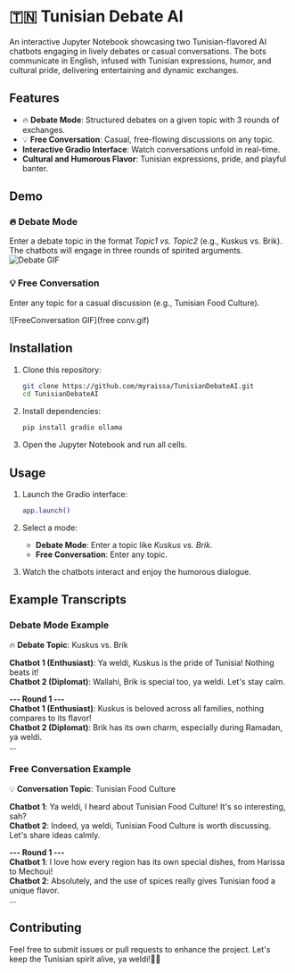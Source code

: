 # 🇹🇳 Tunisian Debate AI

An interactive Jupyter Notebook showcasing two Tunisian-flavored AI chatbots engaging in lively debates or casual conversations. The bots communicate in English, infused with Tunisian expressions, humor, and cultural pride, delivering entertaining and dynamic exchanges.

## Features

- 🔥 **Debate Mode**: Structured debates on a given topic with 3 rounds of exchanges.
- 💡 **Free Conversation**: Casual, free-flowing discussions on any topic.
- **Interactive Gradio Interface**: Watch conversations unfold in real-time.
- **Cultural and Humorous Flavor**: Tunisian expressions, pride, and playful banter.

## Demo

### 🔥 Debate Mode
Enter a debate topic in the format *Topic1 vs. Topic2* (e.g., Kuskus vs. Brik). The chatbots will engage in three rounds of spirited arguments.
![Debate GIF](debate.gif)

### 💡 Free Conversation
Enter any topic for a casual discussion (e.g., Tunisian Food Culture).

![FreeConversation GIF](free conv.gif)

## Installation

1. Clone this repository:
   ```bash
   git clone https://github.com/myraissa/TunisianDebateAI.git
   cd TunisianDebateAI
   ```

2. Install dependencies:
   ```bash
   pip install gradio ollama
   ```

3. Open the Jupyter Notebook and run all cells.

## Usage

1. Launch the Gradio interface:
   ```bash
   app.launch()
   ```

2. Select a mode:
   - **Debate Mode**: Enter a topic like *Kuskus vs. Brik*.
   - **Free Conversation**: Enter any topic.

3. Watch the chatbots interact and enjoy the humorous dialogue.

## Example Transcripts

### Debate Mode Example
🔥 **Debate Topic**: Kuskus vs. Brik

**Chatbot 1 (Enthusiast)**: Ya weldi, Kuskus is the pride of Tunisia! Nothing beats it!  
**Chatbot 2 (Diplomat)**: Wallahi, Brik is special too, ya weldi. Let's stay calm.

**--- Round 1 ---**  
**Chatbot 1 (Enthusiast)**: Kuskus is beloved across all families, nothing compares to its flavor!  
**Chatbot 2 (Diplomat)**: Brik has its own charm, especially during Ramadan, ya weldi.  
...

### Free Conversation Example
💡 **Conversation Topic**: Tunisian Food Culture

**Chatbot 1**: Ya weldi, I heard about Tunisian Food Culture! It's so interesting, sah?  
**Chatbot 2**: Indeed, ya weldi, Tunisian Food Culture is worth discussing. Let's share ideas calmly.

**--- Round 1 ---**  
**Chatbot 1**: I love how every region has its own special dishes, from Harissa to Mechoui!  
**Chatbot 2**: Absolutely, and the use of spices really gives Tunisian food a unique flavor.  
...

## Contributing

Feel free to submit issues or pull requests to enhance the project. Let's keep the Tunisian spirit alive, ya weldi!🤪😄